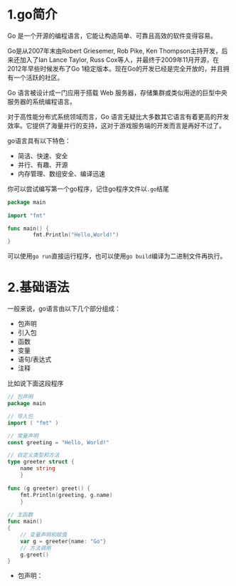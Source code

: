 # 1.go简介
Go 是一个开源的编程语言，它能让构造简单、可靠且高效的软件变得容易。

Go是从2007年末由Robert Griesemer, Rob Pike, Ken Thompson主持开发，后来还加入了Ian Lance Taylor, Russ Cox等人，并最终于2009年11月开源，在2012年早些时候发布了Go 1稳定版本。现在Go的开发已经是完全开放的，并且拥有一个活跃的社区。

Go 语言被设计成一门应用于搭载 Web 服务器，存储集群或类似用途的巨型中央服务器的系统编程语言。

对于高性能分布式系统领域而言，Go 语言无疑比大多数其它语言有着更高的开发效率。它提供了海量并行的支持，这对于游戏服务端的开发而言是再好不过了。

go语言具有以下特色：
- 简洁、快速、安全
- 并行、有趣、开源
- 内存管理、数组安全、编译迅速

你可以尝试编写第一个go程序，记住go程序文件以`.go`结尾
```go
package main
  
import "fmt"

func main() {
        fmt.Println("Hello,World!")
}
```
可以使用`go run`直接运行程序，也可以使用`go build`编译为二进制文件再执行。


# 2.基础语法
一般来说，go语言由以下几个部分组成：
- 包声明
- 引入包
- 函数
- 变量
- 语句/表达式
- 注释

比如说下面这段程序
```go
// 包声明 
package main 

// 导入包 
import ( "fmt" ) 

// 常量声明 
const greeting = "Hello, World!" 

// 自定义类型和方法 
type greeter struct { 
	name string 
	} 
	
func (g greeter) greet() { 
	fmt.Println(greeting, g.name) 
	} 
	
// 主函数 
func main() 
{ 
	// 变量声明和赋值 
	var g = greeter{name: "Go"} 
	// 方法调用 
	g.greet() 
}
```
- 包声明：
